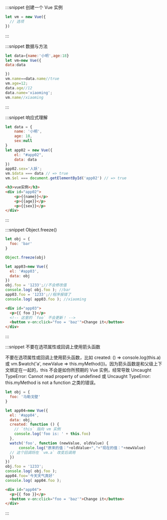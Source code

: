 :::snippet 创建一个 Vue 实例

```javascript
let vm = new Vue({
  // 选项
})
```

:::

:::snippet 数据与方法

```javascript
let data={name:'小明',age:18}
let vm=new Vue({
data:data

})
vm.name==data.name//true
vm.age=12;
data.age//12
data.name='xiaoming';
vm.name//xiaoming
```

:::

:::snippet 响应式理解

```javascript
let data = {
    name: '小明',
    age: 18,
    sex:null
}
let app02 = new Vue({
    el: "#app02",
    data: data
})
app02.sex='人妖';
vm.$data === data // => true
vm.$el === document.getElementById('app02') // => true
```

```html
<h3>vue实例</h3>
<div id="app02">
    <p>{{name}}</p>
    <p>{{age}}</p>
    <p>{{sex}}</p>
</div>
```

:::

:::snippet Object.freeze()

```javascript
let obj = {
  foo: 'bar'
}

Object.freeze(obj)

let app03=new Vue({
  el: '#app03',
  data: obj
})
obj.foo = '1233';//不会修改值
console.log( obj.foo ); //bar
app03.foo = '1233';//程序报错了
console.log( app03.foo ); //xiaoming
```

```html
<div id="app03">
  <p>{{ foo }}</p>
  <!-- 这里的 `foo` 不会更新！ -->
  <button v-on:click="foo = 'baz'">Change it</button>
</div>
```

:::

:::snippet 不要在选项属性或回调上使用箭头函数

不要在选项属性或回调上使用箭头函数，比如 created: () => console.log(this.a) 或 vm.$watch('a', newValue => this.myMethod())。因为箭头函数是和父级上下文绑定在一起的，this 不会是如你所预期的 Vue 实例，经常导致 Uncaught TypeError: Cannot read property of undefined 或 Uncaught TypeError: this.myMethod is not a function 之类的错误。

```javascript
let obj = {
  foo: '马勒戈壁'
}

let app04=new Vue({
  el: '#app04',
  data: obj,
  created: function () {
    // `this` 指向 vm 实例
    console.log('foo is: ' + this.foo)
  },
  watch('foo', function (newValue, oldValue) {
      console.log("原来的值："+oldValue+","+"现在的值："+newValue)
  // 这个回调将在 `vm.a` 改变后调用
  })
})
obj.foo = '1233';
console.log( obj.foo );
app04.foo='今天天气真好'
console.log( app04.foo );
```

```html
<div id="app04">
  <p>{{ foo }}</p>
  <button v-on:click="foo = 'baz'">Change it</button>
</div>
```

:::
